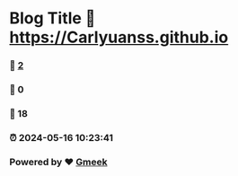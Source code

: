 # Blog Title :link: https://Carlyuanss.github.io 
### :page_facing_up: [2](https://Carlyuanss.github.io/tag.html) 
### :speech_balloon: 0 
### :hibiscus: 18 
### :alarm_clock: 2024-05-16 10:23:41 
### Powered by :heart: [Gmeek](https://github.com/Meekdai/Gmeek)
